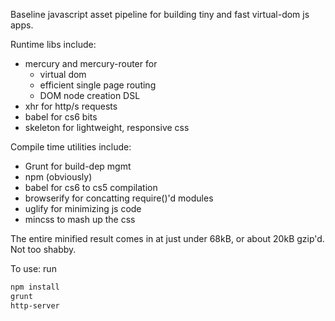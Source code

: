 
Baseline javascript asset pipeline for building tiny and fast virtual-dom js apps.

Runtime libs include:

* mercury and mercury-router for
  * virtual dom
  * efficient single page routing
  * DOM node creation DSL
* xhr for http/s requests
* babel for cs6 bits
* skeleton for lightweight, responsive css


Compile time utilities include:

* Grunt for build-dep mgmt
* npm (obviously)
* babel for cs6 to cs5 compilation
* browserify for concatting require()'d modules
* uglify for minimizing js code
* mincss to mash up the css

The entire minified result comes in at just under 68kB, or about 20kB gzip'd. Not too shabby.

To use: run
```bash
npm install
grunt
http-server
```
